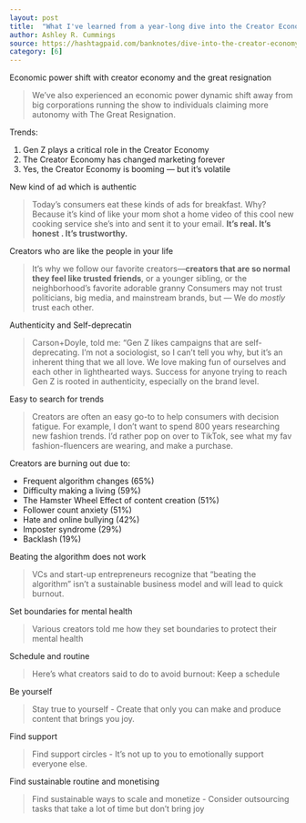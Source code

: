 ```yaml
---
layout: post
title:  "What I've learned from a year-long dive into the Creator Economy"
author: Ashley R. Cummings
source: https://hashtagpaid.com/banknotes/dive-into-the-creator-economy
category: [6]
---
```


Economic power shift with creator economy and the great resignation

> We’ve also experienced an economic power dynamic shift away from big corporations running the show to individuals claiming more autonomy with The Great Resignation.

Trends:

1. Gen Z plays a critical role in the Creator Economy
2. The Creator Economy has changed marketing forever
3. Yes, the Creator Economy is booming — but it’s volatile

New kind of ad which is authentic

> Today’s consumers eat these kinds of ads for breakfast. Why? Because it’s kind of like your mom shot a home video of this cool new cooking service she’s into and sent it to your email. **It’s real. It’s honest . It’s trustworthy.**

Creators who are like the people in your life

> It’s why we follow our favorite creators—**creators that are so normal they feel like trusted friends**, or a younger sibling, or the neighborhood’s favorite adorable granny Consumers may not trust politicians, big media, and mainstream brands, but — We do *mostly* trust each other.

Authenticity and Self-deprecatin

> Carson+Doyle, told me: “Gen Z likes campaigns that are self-deprecating. I’m not a sociologist, so I can’t tell you why, but it’s an inherent thing that we all love. We love making fun of ourselves and each other in lighthearted ways. Success for anyone trying to reach Gen Z is rooted in authenticity, especially on the brand level.

Easy to search for trends

> Creators are often an easy go-to to help consumers with decision fatigue. For example, I don’t want to spend 800 years researching new fashion trends. I’d rather pop on over to TikTok, see what my fav fashion-fluencers are wearing, and make a purchase.

Creators are burning out due to:

- Frequent algorithm changes (65%)
- Difficulty making a living (59%)
- The Hamster Wheel Effect of content creation (51%)
- Follower count anxiety (51%)
- Hate and online bullying (42%)
- Imposter syndrome (29%)
- Backlash (19%)

Beating the algorithm does not work

> VCs and start-up entrepreneurs recognize that “beating the algorithm” isn’t a sustainable business model and will lead to quick burnout.

Set boundaries for mental health

> Various creators told me how they set boundaries to protect their mental health

Schedule and routine

> Here’s what creators said to do to avoid burnout: Keep a schedule

Be yourself

> Stay true to yourself - Create that only you can make and produce content that brings you joy.

Find support

> Find support circles - It’s not up to you to emotionally support everyone else.

Find sustainable routine and monetising

> Find sustainable ways to scale and monetize - Consider outsourcing tasks that take a lot of time but don’t bring joy
